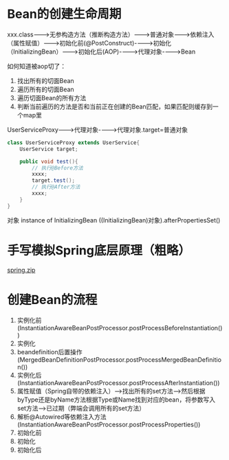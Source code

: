 # Bean的创建生命周期
xxx.class--->无参构造方法（推断构造方法）--->普通对象--->依赖注入（属性赋值）--->初始化前(@PostConstruct)---->初始化（InitializingBean）--->初始化后(AOP)---->代理对象---->Bean

如何知道被aop切了：

1. 找出所有的切面Bean
2. 遍历所有的切面Bean
3. 遍历切面Bean的所有方法
4. 判断当前遍历的方法是否和当前正在创建的Bean匹配，如果匹配则缓存到一个map里

UserServiceProxy--->代理对象---->代理对象.target=普通对象
```java
class UserServiceProxy extends UserService{
    UserService target;

    public void test(){
        // 执行@Before方法
        xxxx;
        target.test();
        // 执行@After方法
        xxxx;
    }
}
```

对象 instance of InitializingBean
((InitializingBean)对象).afterPropertiesSet()

# 手写模拟Spring底层原理（粗略）
[spring.zip](https://www.yuque.com/attachments/yuque/0/2024/zip/40608915/1721286567847-39c6033c-04dc-41df-a6ca-60726cb6f6eb.zip?_lake_card=%7B%22src%22%3A%22https%3A%2F%2Fwww.yuque.com%2Fattachments%2Fyuque%2F0%2F2024%2Fzip%2F40608915%2F1721286567847-39c6033c-04dc-41df-a6ca-60726cb6f6eb.zip%22%2C%22name%22%3A%22spring.zip%22%2C%22size%22%3A25627%2C%22ext%22%3A%22zip%22%2C%22source%22%3A%22%22%2C%22status%22%3A%22done%22%2C%22download%22%3Atrue%2C%22taskId%22%3A%22u6d415855-8dcb-4b75-ad7b-0e807a109dc%22%2C%22taskType%22%3A%22upload%22%2C%22type%22%3A%22application%2Fx-zip-compressed%22%2C%22__spacing%22%3A%22both%22%2C%22mode%22%3A%22title%22%2C%22id%22%3A%22u1c2b0eed%22%2C%22margin%22%3A%7B%22top%22%3Atrue%2C%22bottom%22%3Atrue%7D%2C%22card%22%3A%22file%22%7D)

# 创建Bean的流程

1. 实例化前(InstantiationAwareBeanPostProcessor.postProcessBeforeInstantiation())
2. 实例化
3. beandefinition后置操作(MergedBeanDefinitionPostProcessor.postProcessMergedBeanDefinition())
4. 实例化后(InstantiationAwareBeanPostProcessor.postProcessAfterInstantiation())
5. 属性赋值（Spring自带的依赖注入）-->找出所有的set方法-->然后根据byType还是byName方法根据Type或Name找到对应的bean，将参数写入set方法-->已过期（弊端会调用所有的set方法）
6. 解析@Autowired等依赖注入方法(InstantiationAwareBeanPostProcessor.postProcessProperties())
7. 初始化前
8. 初始化
9. 初始化后


